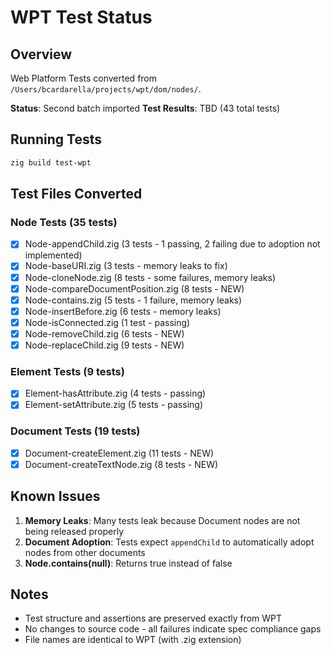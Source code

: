 # WPT Test Status

## Overview

Web Platform Tests converted from `/Users/bcardarella/projects/wpt/dom/nodes/`.

**Status**: Second batch imported
**Test Results**: TBD (43 total tests)

## Running Tests

```bash
zig build test-wpt
```

## Test Files Converted

### Node Tests (35 tests)
- [x] Node-appendChild.zig (3 tests - 1 passing, 2 failing due to adoption not implemented)
- [x] Node-baseURI.zig (3 tests - memory leaks to fix)
- [x] Node-cloneNode.zig (8 tests - some failures, memory leaks)
- [x] Node-compareDocumentPosition.zig (8 tests - NEW)
- [x] Node-contains.zig (5 tests - 1 failure, memory leaks)
- [x] Node-insertBefore.zig (6 tests - memory leaks)
- [x] Node-isConnected.zig (1 test - passing)
- [x] Node-removeChild.zig (6 tests - NEW)
- [x] Node-replaceChild.zig (9 tests - NEW)

### Element Tests (9 tests)
- [x] Element-hasAttribute.zig (4 tests - passing)
- [x] Element-setAttribute.zig (5 tests - passing)

### Document Tests (19 tests)
- [x] Document-createElement.zig (11 tests - NEW)
- [x] Document-createTextNode.zig (8 tests - NEW)

## Known Issues

1. **Memory Leaks**: Many tests leak because Document nodes are not being released properly
2. **Document Adoption**: Tests expect `appendChild` to automatically adopt nodes from other documents
3. **Node.contains(null)**: Returns true instead of false

## Notes

- Test structure and assertions are preserved exactly from WPT
- No changes to source code - all failures indicate spec compliance gaps
- File names are identical to WPT (with .zig extension)
